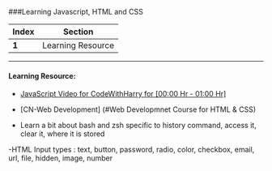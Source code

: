 ###Learning Javascript, HTML and CSS

| Index | Section           |
| ----- | ----------------- |
| **1** | Learning Resource |

---

#### Learning Resource:

- [JavaScript Video for CodeWithHarry for [00:00 Hr - 01:00 Hr]](https://youtu.be/hKB-YGF14SY?t=3614)
- [CN-Web Development] (#Web Developmnet Course for HTML & CSS)

- Learn a bit about bash and zsh specific to history command, access it, clear it, where it is stored

-HTML Input types : text, button, password, radio, color, checkbox, email, url, file, hidden, image, number
